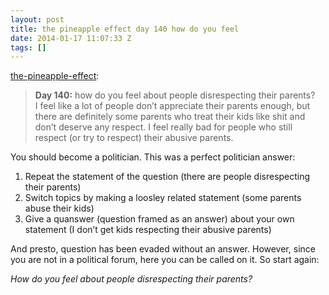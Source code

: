 ```yaml
---
layout: post
title: the pineapple effect day 140 how do you feel
date: 2014-01-17 11:07:33 Z
tags: []
---
```

[the-pineapple-effect](http://the-pineapple-effect.tumblr.com/post/73602701973/day-140-how-do-you-feel-about-people):

> **Day 140:** how do you feel about people disrespecting their parents?  
> I feel like a lot of people don’t appreciate their parents enough, but there are definitely some parents who treat their kids like shit and don’t deserve any respect. I feel really bad for people who still respect (or try to respect) their abusive parents.

You should become a politician. This was a perfect politician answer:

1.  Repeat the statement of the question (there are people disrespecting their parents)
2.  Switch topics by making a loosley related statement (some parents abuse their kids)
3.  Give a quanswer (question framed as an answer) about your own statement (I don’t get kids respecting their abusive parents)

And presto, question has been evaded without an answer. However, since you are not in a political forum, here you can be called on it. So start again:

_How do you feel about people disrespecting their parents?_
